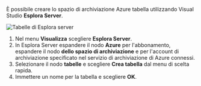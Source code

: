 È possibile creare lo spazio di archiviazione Azure tabella utilizzando Visual Studio **Esplora Server**.

![Tabelle di Esplora server][Image1]

1. Nel menu **Visualizza** scegliere **Esplora Server**.
2. In Esplora Server espandere il nodo **Azure** per l'abbonamento, espandere il nodo **dello spazio di archiviazione** e per l'account di archiviazione specificato nel servizio di archiviazione di Azure connessi.
3. Selezionare il nodo **tabelle** e scegliere **Crea tabella** dal menu di scelta rapida.
4. Immettere un nome per la tabella e scegliere **OK**.   




[Image1]: ./media/vs-storage-getting-started-tables-include/vs-storage-create-tables-in-Server-Explorer.png